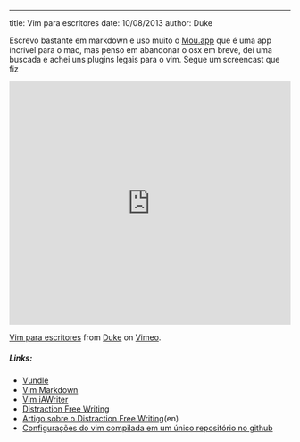 ---
title: Vim para escritores
date: 10/08/2013
author: Duke

Escrevo bastante em markdown e uso muito o [Mou.app](http://mouapp.com) que é uma app incrível para o mac, mas penso em abandonar o osx em breve, dei uma buscada e achei uns plugins legais para o vim.  Segue um screencast que fiz

<iframe src="http://player.vimeo.com/video/72115475" width="100%" height="435" frameborder="0" webkitAllowFullScreen mozallowfullscreen allowFullScreen></iframe> <p><a href="http://vimeo.com/72115475">Vim para escritores</a> from <a href="http://vimeo.com/dukex">Duke</a> on <a href="https://vimeo.com">Vimeo</a>.</p>


##### Links:

* [Vundle](http://github.com/gmarik/vundle)
* [Vim Markdown](http://github.com/plasticboy/vim-markdown)
* [Vim iAWriter](http:/github.com/jacekd/vim-iawriter)
* [Distraction Free Writing](http://github.com/laktek/distraction-free-writing-vim)
* [Artigo sobre o Distraction Free Writing](http://laktek.com/2012/09/05/distraction-free-writing-with-vim/)(en) 
* [Configurações do vim compilada em um único repositório no github](http://github.com/dukex/vim-writers)